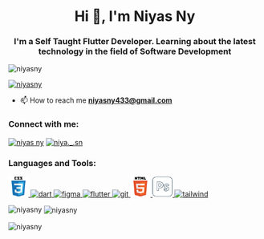 <h1 align="center">Hi 👋, I'm Niyas Ny</h1>
<h3 align="center">I'm a Self Taught Flutter Developer. Learning about the latest technology in the field of Software Development</h3>

<p align="left"> <img src="https://komarev.com/ghpvc/?username=niyasny&label=Profile%20views&color=0e75b6&style=flat" alt="niyasny" /> </p>

<p align="left"> <a href="https://github.com/ryo-ma/github-profile-trophy"><img src="https://github-profile-trophy.vercel.app/?username=niyasny" alt="niyasny" /></a> </p>

- 📫 How to reach me **niyasny433@gmail.com**

<h3 align="left">Connect with me:</h3>
<p align="left">
<a href="https://linkedin.com/in/niyas ny" target="blank"><img align="center" src="https://raw.githubusercontent.com/rahuldkjain/github-profile-readme-generator/master/src/images/icons/Social/linked-in-alt.svg" alt="niyas ny" height="30" width="40" /></a>
<a href="https://instagram.com/niya._.sn" target="blank"><img align="center" src="https://raw.githubusercontent.com/rahuldkjain/github-profile-readme-generator/master/src/images/icons/Social/instagram.svg" alt="niya._.sn" height="30" width="40" /></a>
</p>

<h3 align="left">Languages and Tools:</h3>
<p align="left"> <a href="https://www.w3schools.com/css/" target="_blank" rel="noreferrer"> <img src="https://raw.githubusercontent.com/devicons/devicon/master/icons/css3/css3-original-wordmark.svg" alt="css3" width="40" height="40"/> </a> <a href="https://dart.dev" target="_blank" rel="noreferrer"> <img src="https://www.vectorlogo.zone/logos/dartlang/dartlang-icon.svg" alt="dart" width="40" height="40"/> </a> <a href="https://www.figma.com/" target="_blank" rel="noreferrer"> <img src="https://www.vectorlogo.zone/logos/figma/figma-icon.svg" alt="figma" width="40" height="40"/> </a> <a href="https://flutter.dev" target="_blank" rel="noreferrer"> <img src="https://www.vectorlogo.zone/logos/flutterio/flutterio-icon.svg" alt="flutter" width="40" height="40"/> </a> <a href="https://git-scm.com/" target="_blank" rel="noreferrer"> <img src="https://www.vectorlogo.zone/logos/git-scm/git-scm-icon.svg" alt="git" width="40" height="40"/> </a> <a href="https://www.w3.org/html/" target="_blank" rel="noreferrer"> <img src="https://raw.githubusercontent.com/devicons/devicon/master/icons/html5/html5-original-wordmark.svg" alt="html5" width="40" height="40"/> </a> <a href="https://www.photoshop.com/en" target="_blank" rel="noreferrer"> <img src="https://raw.githubusercontent.com/devicons/devicon/master/icons/photoshop/photoshop-line.svg" alt="photoshop" width="40" height="40"/> </a> <a href="https://tailwindcss.com/" target="_blank" rel="noreferrer"> <img src="https://www.vectorlogo.zone/logos/tailwindcss/tailwindcss-icon.svg" alt="tailwind" width="40" height="40"/> </a> </p>

<p><img align="left" src="https://github-readme-stats.vercel.app/api/top-langs?username=niyasny&show_icons=true&locale=en&layout=compact" alt="niyasny" /></p>

<p>&nbsp;<img align="center" src="https://github-readme-stats.vercel.app/api?username=niyasny&show_icons=true&locale=en" alt="niyasny" /></p>

<p><img align="center" src="https://github-readme-streak-stats.herokuapp.com/?user=niyasny&" alt="niyasny" /></p>
